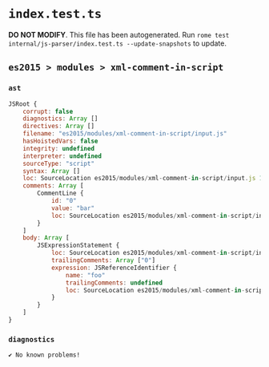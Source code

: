 # `index.test.ts`

**DO NOT MODIFY**. This file has been autogenerated. Run `rome test internal/js-parser/index.test.ts --update-snapshots` to update.

## `es2015 > modules > xml-comment-in-script`

### `ast`

```javascript
JSRoot {
	corrupt: false
	diagnostics: Array []
	directives: Array []
	filename: "es2015/modules/xml-comment-in-script/input.js"
	hasHoistedVars: false
	integrity: undefined
	interpreter: undefined
	sourceType: "script"
	syntax: Array []
	loc: SourceLocation es2015/modules/xml-comment-in-script/input.js 1:0-2:0
	comments: Array [
		CommentLine {
			id: "0"
			value: "bar"
			loc: SourceLocation es2015/modules/xml-comment-in-script/input.js 1:4-1:11
		}
	]
	body: Array [
		JSExpressionStatement {
			loc: SourceLocation es2015/modules/xml-comment-in-script/input.js 1:0-1:3
			trailingComments: Array ["0"]
			expression: JSReferenceIdentifier {
				name: "foo"
				trailingComments: undefined
				loc: SourceLocation es2015/modules/xml-comment-in-script/input.js 1:0-1:3 (foo)
			}
		}
	]
}
```

### `diagnostics`

```
✔ No known problems!

```
